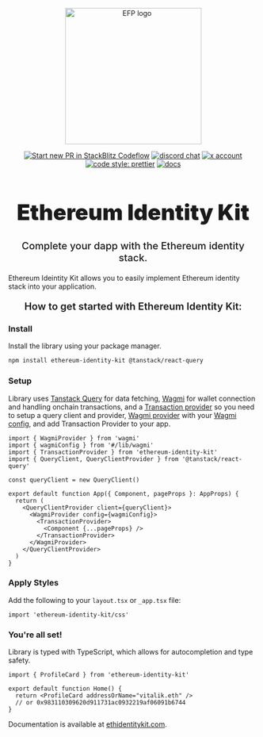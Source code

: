 <p align="center">
  <a href="https://ethidentitykit.com" target="_blank" rel="noopener noreferrer">
    <img width="275" src="https://ethidentitykit.com/logo.png" alt="EFP logo" />
  </a>
</p>

<p align="center">
  <a href="https://pr.new/ethereumfollowprotocol/app"><img src="https://developer.stackblitz.com/img/start_pr_dark_small.svg" alt="Start new PR in StackBlitz Codeflow" /></a>
  <a href="https://discord.com/invite/ZUyG3mSXFD"><img src="https://img.shields.io/badge/chat-discord-blue?style=flat&logo=discord" alt="discord chat" /></a>
  <a href="https://x.com/ethidkit"><img src="https://img.shields.io/twitter/follow/ethidkit?label=%40ethidkit&style=social&link=https%3A%2F%2Fx.com%2Fethidkit" alt="x account" /></a>
  <a href="https://github.com/ethereumidentitykit/identity-kit"><img src="https://img.shields.io/badge/code_style-prettier-ff69b4.svg?style=flat-square" alt="code style: prettier" /></a>
  <a href="https://docs.ethidentitykit.com"><img src="https://img.shields.io/badge/docs-ethidentitykit.com-blue?style=flat-square" alt="docs" /></a>
</p>

<h1 align="center" style="font-size: 2.75rem; font-weight: 900;">Ethereum Identity Kit</h1>
<p align="center" style="font-size: 1.25rem; font-weight: 500;">Complete your dapp with the Ethereum identity stack.</p>

Ethereum Ideintity Kit allows you to easily implement Ethereum identity stack into your application.

<p align="center" style="font-size: 1.25rem; font-weight: 600;">How to get started with Ethereum Identity Kit:</p>

### Install

Install the library using your package manager.

```sh npm2yarn
npm install ethereum-identity-kit @tanstack/react-query
```

### Setup

Library uses [Tanstack Query](https://tanstack.com/query) for data fetching, [Wagmi](https://wagmi.sh/) for wallet connection and handling onchain transactions, and a [Transaction provider](https://ethidentitykit.com/docs/transaction-provider) so you need to setup a query client and provider, [Wagmi provider](https://wagmi.sh/react/api/WagmiProvider) with your [Wagmi config](https://wagmi.sh/react/api/createConfig), and add Transaction Provider to your app.

```tsx copy
import { WagmiProvider } from 'wagmi'
import { wagmiConfig } from '#/lib/wagmi'
import { TransactionProvider } from 'ethereum-identity-kit'
import { QueryClient, QueryClientProvider } from '@tanstack/react-query'

const queryClient = new QueryClient()

export default function App({ Component, pageProps }: AppProps) {
  return (
    <QueryClientProvider client={queryClient}>
      <WagmiProvider config={wagmiConfig}>
        <TransactionProvider>
          <Component {...pageProps} />
        </TransactionProvider>
      </WagmiProvider>
    </QueryClientProvider>
  )
}
```

### Apply Styles

Add the following to your `layout.tsx` or `_app.tsx` file:

```tsx copy
import 'ethereum-identity-kit/css'
```

### You're all set!

Library is typed with TypeScript, which allows for autocompletion and type safety.

```tsx copy
import { ProfileCard } from 'ethereum-identity-kit'

export default function Home() {
  return <ProfileCard addressOrName="vitalik.eth" />
  // or 0x983110309620d911731ac0932219af06091b6744
}
```

Documentation is available at [ethidentitykit.com](https://ethidentitykit.com).
